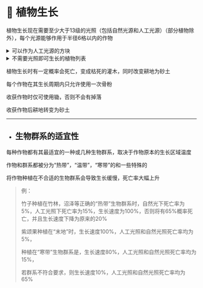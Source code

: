 # 🌱 植物生长

植物生长现在需要至少大于13级的光照（包括自然光源和人工光源）（部分植物除外），每个光源能够作用于半径6格以内的作物

<details>

<summary>  可以作为人工光源的方块</summary>

* 三种蛙鸣灯
* 灯笼
* 海晶灯
* 火把
* 红石灯
* 未氧化的铜灯和涂蜡铜灯
* 菌光体

</details>

<details>

<summary>  不需要光照即可生长的植物列表</summary>

* 红色/棕色蘑菇
* 洞穴藤蔓
* 发光地衣
* 海带
* 所有生长于下界、末地的植物

</details>

植物生长时有一定概率会死亡，变成枯死的灌木，同时改变耕地为砂土

每个作物在其生长周期内只允许使用一次骨粉

收获作物时仅可使用锄，否则不会有掉落

收获作物后耕地转变为砂土

***

*   ## 生物群系的适宜性



每种作物都有其最适宜的一种或几种生物群系，取决于作物原本的生长区域温度

作物和群系都被分为“热带”，“温带”，“寒带”的和一些特殊的

将作物种植在不合适的生物群系会导致生长缓慢，死亡率大幅上升

> 例：
>
> 竹子种植在竹林，沼泽等正确的“热带”生物群系时，自然光下死亡率为5%，人工光照下死亡率为15%，生长速度为100%，否则将有65%概率死亡，并且生长速度下降为原来的20%
>
>
>
> 紫颂果种植在“末地”时，生长速度100%，人工光照和自然光照死亡率均为5%，
>
> 种植在“寒带”生物群系是，生长速度80%，人工光照和自然光照死亡率均为15%，
>
> 若群系不符合要求，则生长速度10%，人工光照和自然光照死亡率均为65%

